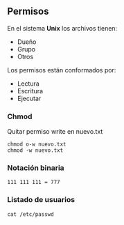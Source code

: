 ## Permisos

En el sistema **Unix** los archivos tienen:
* Dueño
* Grupo
* Otros

Los permisos están conformados por:
* Lectura
* Escritura 
* Ejecutar 

### Chmod
Quitar permiso write en nuevo.txt
    
    chmod o-w nuevo.txt
    chmod -w nuevo.txt

### Notación binaria
    111 111 111 = 777

### Listado de usuarios
    cat /etc/passwd
